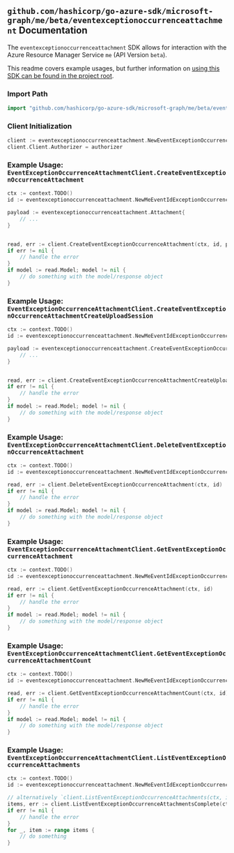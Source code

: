 
## `github.com/hashicorp/go-azure-sdk/microsoft-graph/me/beta/eventexceptionoccurrenceattachment` Documentation

The `eventexceptionoccurrenceattachment` SDK allows for interaction with the Azure Resource Manager Service `me` (API Version `beta`).

This readme covers example usages, but further information on [using this SDK can be found in the project root](https://github.com/hashicorp/go-azure-sdk/tree/main/docs).

### Import Path

```go
import "github.com/hashicorp/go-azure-sdk/microsoft-graph/me/beta/eventexceptionoccurrenceattachment"
```


### Client Initialization

```go
client := eventexceptionoccurrenceattachment.NewEventExceptionOccurrenceAttachmentClientWithBaseURI("https://management.azure.com")
client.Client.Authorizer = authorizer
```


### Example Usage: `EventExceptionOccurrenceAttachmentClient.CreateEventExceptionOccurrenceAttachment`

```go
ctx := context.TODO()
id := eventexceptionoccurrenceattachment.NewMeEventIdExceptionOccurrenceID("eventIdValue", "eventId1Value")

payload := eventexceptionoccurrenceattachment.Attachment{
	// ...
}


read, err := client.CreateEventExceptionOccurrenceAttachment(ctx, id, payload)
if err != nil {
	// handle the error
}
if model := read.Model; model != nil {
	// do something with the model/response object
}
```


### Example Usage: `EventExceptionOccurrenceAttachmentClient.CreateEventExceptionOccurrenceAttachmentCreateUploadSession`

```go
ctx := context.TODO()
id := eventexceptionoccurrenceattachment.NewMeEventIdExceptionOccurrenceID("eventIdValue", "eventId1Value")

payload := eventexceptionoccurrenceattachment.CreateEventExceptionOccurrenceAttachmentCreateUploadSessionRequest{
	// ...
}


read, err := client.CreateEventExceptionOccurrenceAttachmentCreateUploadSession(ctx, id, payload)
if err != nil {
	// handle the error
}
if model := read.Model; model != nil {
	// do something with the model/response object
}
```


### Example Usage: `EventExceptionOccurrenceAttachmentClient.DeleteEventExceptionOccurrenceAttachment`

```go
ctx := context.TODO()
id := eventexceptionoccurrenceattachment.NewMeEventIdExceptionOccurrenceIdAttachmentID("eventIdValue", "eventId1Value", "attachmentIdValue")

read, err := client.DeleteEventExceptionOccurrenceAttachment(ctx, id)
if err != nil {
	// handle the error
}
if model := read.Model; model != nil {
	// do something with the model/response object
}
```


### Example Usage: `EventExceptionOccurrenceAttachmentClient.GetEventExceptionOccurrenceAttachment`

```go
ctx := context.TODO()
id := eventexceptionoccurrenceattachment.NewMeEventIdExceptionOccurrenceIdAttachmentID("eventIdValue", "eventId1Value", "attachmentIdValue")

read, err := client.GetEventExceptionOccurrenceAttachment(ctx, id)
if err != nil {
	// handle the error
}
if model := read.Model; model != nil {
	// do something with the model/response object
}
```


### Example Usage: `EventExceptionOccurrenceAttachmentClient.GetEventExceptionOccurrenceAttachmentCount`

```go
ctx := context.TODO()
id := eventexceptionoccurrenceattachment.NewMeEventIdExceptionOccurrenceID("eventIdValue", "eventId1Value")

read, err := client.GetEventExceptionOccurrenceAttachmentCount(ctx, id)
if err != nil {
	// handle the error
}
if model := read.Model; model != nil {
	// do something with the model/response object
}
```


### Example Usage: `EventExceptionOccurrenceAttachmentClient.ListEventExceptionOccurrenceAttachments`

```go
ctx := context.TODO()
id := eventexceptionoccurrenceattachment.NewMeEventIdExceptionOccurrenceID("eventIdValue", "eventId1Value")

// alternatively `client.ListEventExceptionOccurrenceAttachments(ctx, id)` can be used to do batched pagination
items, err := client.ListEventExceptionOccurrenceAttachmentsComplete(ctx, id)
if err != nil {
	// handle the error
}
for _, item := range items {
	// do something
}
```
